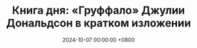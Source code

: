 ---
title: "Книга дня: «Груффало» Джулии Дональдсон в кратком изложении"
description: >-
  🦊 «Груффало» — популярная детская сказка Джулии Дональдсон о хитрой мышке, которая с помощью смекалки обходит опасности в лесу и встречает мифического Груффало. Книга "Груффало" Джулии Дональдсон вдохновляет детей. История мыши развивает воображение и учит смелости. Читайте с детьми!
date: 2024-10-07 00:00:00 +0800
categories: [Мышление, Конспекты-книг]
tags:
  [
    груффало,
    джулия-дональдсон,
    детская-литература,
    сказки,
    творчество,
    смелость,
    воображение,
    аксел-шеффлер,
    детские-книги,
    рифмы,
    приключения,
    семейное-чтение
  ]
image: 
alt: Обложка книги Груффало Джулии Дональдсон
fallback:
  - 
  - 
---